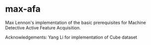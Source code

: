 # max-afa

Max Lennon's implementation of the basic prerequisites for Machine Detective Active Feature Acquisition.

Acknowledgements: Yang Li for implementation of Cube dataset